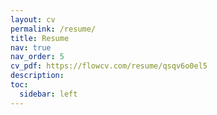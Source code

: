 ```yaml
---
layout: cv
permalink: /resume/
title: Resume
nav: true
nav_order: 5
cv_pdf: https://flowcv.com/resume/qsqv6o0el5
description: 
toc:
  sidebar: left
---
```

